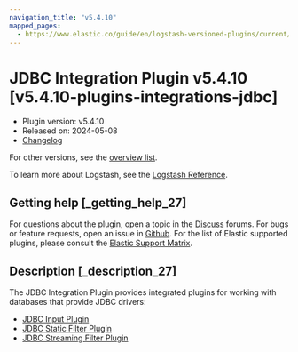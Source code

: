 ```yaml
---
navigation_title: "v5.4.10"
mapped_pages:
  - https://www.elastic.co/guide/en/logstash-versioned-plugins/current/v5.4.10-plugins-integrations-jdbc.html
---
```


# JDBC Integration Plugin v5.4.10 [v5.4.10-plugins-integrations-jdbc]

* Plugin version: v5.4.10
* Released on: 2024-05-08
* [Changelog](https://github.com/logstash-plugins/logstash-integration-jdbc/blob/v5.4.10/CHANGELOG.md)

For other versions, see the [overview list](integration-jdbc-index.md).

To learn more about Logstash, see the [Logstash Reference](https://www.elastic.co/guide/en/logstash/current/index.html).

## Getting help [_getting_help_27]

For questions about the plugin, open a topic in the [Discuss](http://discuss.elastic.co) forums. For bugs or feature requests, open an issue in [Github](https://github.com/logstash-plugins/logstash-integration-jdbc). For the list of Elastic supported plugins, please consult the [Elastic Support Matrix](https://www.elastic.co/support/matrix#matrix_logstash_plugins).

## Description [_description_27]

The JDBC Integration Plugin provides integrated plugins for working with databases that provide JDBC drivers:

* [JDBC Input Plugin](https://www.elastic.co/guide/en/logstash/current/plugins-inputs-jdbc.html)
* [JDBC Static Filter Plugin](https://www.elastic.co/guide/en/logstash/current/plugins-filters-jdbc_static.html)
* [JDBC Streaming Filter Plugin](https://www.elastic.co/guide/en/logstash/current/plugins-filters-jdbc_streaming.html)
